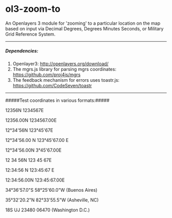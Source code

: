 # ol3-zoom-to

An Openlayers 3 module for 'zooming' to a particular location on the map based on input via Decimal Degrees, Degrees Minutes Seconds, or Military Grid Reference System.

---

##### Dependencies: #####
1. Openlayer3: http://openlayers.org/download/
2. The mgrs.js library for parsing mgrs coordinates: https://github.com/proj4js/mgrs
3. The feedback mechanism for errors uses toastr.js: https://github.com/CodeSeven/toastr

---
#####Test coordinates in various formats:#####

12356N 1234567E

12356.00N 1234567.00E

12°34'56N 123°45'67E

12°34'56.00 N 123°45'67.00 E

12°34'56.00N 3°45'67.00E

12 34 56N 123 45 67E

12:34:56 N 123:45:67 E

12:34:56.00N 123:45:67.00E

34°36'57.0"S 58°25'60.0"W (Buenos Aires)

35°32'20.2"N 82°33'55.5"W (Asheville, NC)

18S UJ 23480 06470 (Washington D.C.)
